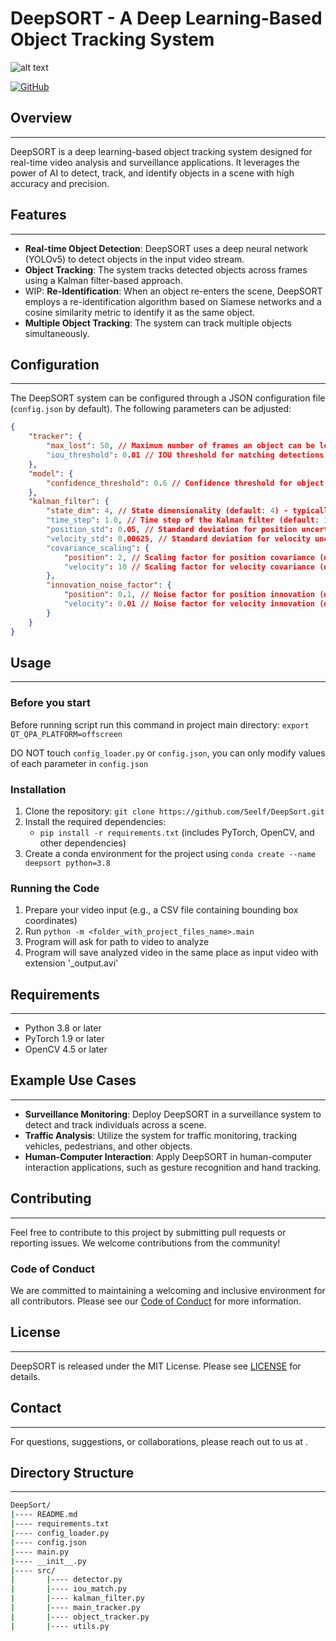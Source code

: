 # DeepSORT - A Deep Learning-Based Object Tracking System

![alt text](https://wnit.uz.zgora.pl/thumb/VHVEXDQ4XOwMUCBwNHw4LFh9JXhgYBgRGRgMNHw5RXkQBDggWFT1FEQMHAxIIN0szHwAEGBcvQwpIABAHCQYXCQMKKgcYRRkJQhEDAxgSTxoIUUBJABoIA0VdRgQPBAtKGRsLUUBJFB4FGQQJECwFD0RJRldQV0ZfRA0LChRJVlEcB0ZASBAOBBABAwcKFhZEXUUXHw8FDxZRR04ABREBTlBRAkcTC11aUkYcU1ZVRg4/wiea.jpg)

[![GitHub](https://img.shields.io/badge/GitHub-100000?style=flat-square&logo=github&labelColor=black)](https://github.com/your-repo-url)


## Overview
------------

DeepSORT is a deep learning-based object tracking system designed for real-time video analysis and surveillance applications. It leverages the power of AI to detect, track, and identify objects in a scene with high accuracy and precision.

## Features
------------

*   **Real-time Object Detection**: DeepSORT uses a deep neural network (YOLOv5) to detect objects in the input video stream.
*   **Object Tracking**: The system tracks detected objects across frames using a Kalman filter-based approach.
*   WIP: **Re-Identification**: When an object re-enters the scene, DeepSORT employs a re-identification algorithm based on Siamese networks and a cosine similarity metric to identify it as the same object.
*   **Multiple Object Tracking**: The system can track multiple objects simultaneously.

## Configuration
-----------------

The DeepSORT system can be configured through a JSON configuration file (`config.json` by default). The following parameters can be adjusted:

```json
{
    "tracker": {
        "max_lost": 50, // Maximum number of frames an object can be lost before being considered as permanently lost (default: 50)
        "iou_threshold": 0.01 // IOU threshold for matching detections to tracklets (default: 0.01)
    },
    "model": {
        "confidence_threshold": 0.6 // Confidence threshold for object detection (default: 0.6)
    },
    "kalman_filter": {
        "state_dim": 4, // State dimensionality (default: 4) - typically used to model position and velocity
        "time_step": 1.0, // Time step of the Kalman filter (default: 1.0) - in seconds
        "position_std": 0.05, // Standard deviation for position uncertainty (default: 0.05)
        "velocity_std": 0.00625, // Standard deviation for velocity uncertainty (default: 0.00625)
        "covariance_scaling": {
            "position": 2, // Scaling factor for position covariance (default: 2)
            "velocity": 10 // Scaling factor for velocity covariance (default: 10)
        },
        "innovation_noise_factor": {
            "position": 0.1, // Noise factor for position innovation (default: 0.1)
            "velocity": 0.01 // Noise factor for velocity innovation (default: 0.01)
        }
    }
}
```

## Usage
---------

### Before you start

Before running script run this command in project main directory: `export QT_QPA_PLATFORM=offscreen`

DO NOT touch `config_loader.py` or `config.json`, you can only modify values of each parameter in `config.json`

### Installation

1.  Clone the repository: `git clone https://github.com/Seelf/DeepSort.git`
2.  Install the required dependencies:
    *   `pip install -r requirements.txt` (includes PyTorch, OpenCV, and other dependencies)
3.  Create a conda environment for the project using `conda create --name deepsort python=3.8`

### Running the Code

1.  Prepare your video input (e.g., a CSV file containing bounding box coordinates)
2.  Run `python -m <folder_with_project_files_name>.main`
3.  Program will ask for path to video to analyze
4.  Program will save analyzed video in the same place as input video with extension '_output.avi'

## Requirements
-------------

*   Python 3.8 or later
*   PyTorch 1.9 or later
*   OpenCV 4.5 or later

## Example Use Cases
-------------------

*   **Surveillance Monitoring**: Deploy DeepSORT in a surveillance system to detect and track individuals across a scene.
*   **Traffic Analysis**: Utilize the system for traffic monitoring, tracking vehicles, pedestrians, and other objects.
*   **Human-Computer Interaction**: Apply DeepSORT in human-computer interaction applications, such as gesture recognition and hand tracking.

## Contributing
--------------

Feel free to contribute to this project by submitting pull requests or reporting issues. We welcome contributions from the community!

### Code of Conduct

We are committed to maintaining a welcoming and inclusive environment for all contributors. Please see our [Code of Conduct](./CODE_OF_CONDUCT.md) for more information.

## License
----------

DeepSORT is released under the MIT License. Please see [LICENSE](./LICENSE) for details.

## Contact
------------

For questions, suggestions, or collaborations, please reach out to us at <your email address>.

## Directory Structure
------------------------

```bash
DeepSort/
|---- README.md
|---- requirements.txt
|---- config_loader.py
|---- config.json
|---- main.py
|---- __init__.py
|---- src/
|       |---- detector.py
|       |---- iou_match.py
|       |---- kalman_filter.py
|       |---- main_tracker.py
|       |---- object_tracker.py
|       |---- utils.py
